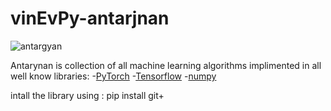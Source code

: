 # vinEvPy-antarjnan


![antargyan](https://github.com/Vinaypatil-Ev/vinEvPy-antarjnan/blob/master/docs/img/antargyan.png)

Antarynan is collection of all machine learning algorithms implimented in all well know libraries:
-[PyTorch](https://github.com/pytorch/pytorch.git) 
-[Tensorflow](https://github.com/tensorflow/tensorflow.git) 
-[numpy](https://github.com/numpy/numpy.git)

intall the library using :
pip install git+